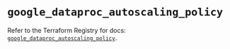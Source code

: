# `google_dataproc_autoscaling_policy`

Refer to the Terraform Registry for docs: [`google_dataproc_autoscaling_policy`](https://registry.terraform.io/providers/hashicorp/google/5.33.0/docs/resources/dataproc_autoscaling_policy).
